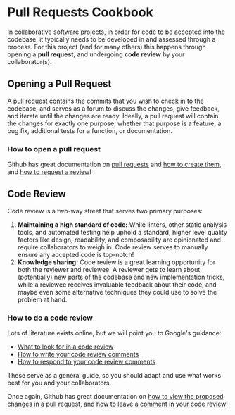 # Pull Requests Cookbook

In collaborative software projects, in order for code to be accepted into the codebase, it typically needs to be developed in and assessed through a process. For this project (and for many others) this happens through opening a **pull request**, and undergoing **code review** by your collaborator(s).

## Opening a Pull Request
A pull request contains the commits that you wish to check in to the codebase, and serves as a forum to discuss the changes, give feedback, and iterate until the changes are ready. Ideally, a pull request will contain the changes for exactly one purpose, whether that purpose is a feature, a bug fix, additional tests for a function, or documentation.

### How to open a pull request
Github has great documentation on [pull requests](https://docs.github.com/en/pull-requests/collaborating-with-pull-requests/proposing-changes-to-your-work-with-pull-requests/about-pull-requests#about-pull-requests) and [how to create them](https://docs.github.com/en/pull-requests/collaborating-with-pull-requests/proposing-changes-to-your-work-with-pull-requests/creating-a-pull-request), and [how to request a review](https://docs.github.com/en/pull-requests/collaborating-with-pull-requests/proposing-changes-to-your-work-with-pull-requests/requesting-a-pull-request-review)!

## Code Review
Code review is a two-way street that serves two primary purposes:

1. **Maintaining a high standard of code:** While linters, other static analysis tools, and automated testing help uphold a standard, higher level quality factors like design, readability, and composability are opinionated and require collaborators to weigh in. Code review serves to manually ensure any accepted code is top-notch!
2. **Knowledge sharing:**  Code review is a great learning opportunity for both the reviewer and reviewee. A reviewer gets to learn about (potentially) new parts of the codebase and new implementation tricks, while a reviewee receives invaluable feedback about their code, and maybe even some alternative techniques they could use to solve the problem at hand.

### How to do a code review
Lots of literature exists online, but we will point you to Google's guidance:

* [What to look for in a code review](https://google.github.io/eng-practices/review/reviewer/looking-for.html)
* [How to write your code review comments](https://google.github.io/eng-practices/review/reviewer/comments.html)
* [How to respond to your code review comments](https://google.github.io/eng-practices/review/reviewer/pushback.html)

These serve as a general guide, so you should adapt and use what works best for you and your collaborators.

Once again, Github has great documentation on [how to view the proposed changes in a pull request](https://docs.github.com/en/pull-requests/collaborating-with-pull-requests/reviewing-changes-in-pull-requests/reviewing-proposed-changes-in-a-pull-request), and [how to leave a comment in your code review](https://docs.github.com/en/pull-requests/collaborating-with-pull-requests/reviewing-changes-in-pull-requests/commenting-on-a-pull-request)!
